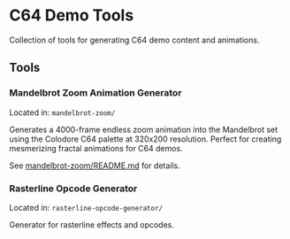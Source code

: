 # C64 Demo Tools

Collection of tools for generating C64 demo content and animations.

## Tools

### Mandelbrot Zoom Animation Generator

Located in: `mandelbrot-zoom/`

Generates a 4000-frame endless zoom animation into the Mandelbrot set using the Colodore C64 palette at 320x200 resolution. Perfect for creating mesmerizing fractal animations for C64 demos.

See [mandelbrot-zoom/README.md](mandelbrot-zoom/README.md) for details.

### Rasterline Opcode Generator

Located in: `rasterline-opcode-generator/`

Generator for rasterline effects and opcodes.
